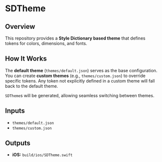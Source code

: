 # SDTheme

## Overview

This repository provides a **Style Dictionary based theme** that defines tokens for colors, dimensions, and fonts.

## How It Works

The **default theme** (`themes/default.json`) serves as the base configuration. You can create **custom themes** (e.g., `themes/custom.json`) to override specific tokens. Any token not explicitly defined in a custom theme will fall back to the default theme.

`SDTheme`s will be generated, allowing seamless switching between themes.

## Inputs

- `themes/default.json`
- `themes/custom.json`

## Outputs

- **iOS:** `build/ios/SDTheme.swift`
